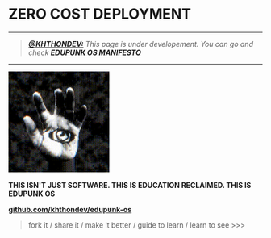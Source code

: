 # ZERO COST DEPLOYMENT

---

> _**[@KHTHONDEV:](https://github.com/khthondev)** This page is under developement. You can go and check **[EDUPUNK OS MANIFESTO](../main/MANIFESTO.md)**_

---

<img src="../../assets/doc-images/edupunk-os-hand-eye-logo.gif" width="200px">

**THIS ISN'T JUST SOFTWARE. THIS IS EDUCATION RECLAIMED. THIS IS EDUPUNK OS**

**[github.com/khthondev/edupunk-os](https://github.com/khthondev/edupunk-os)**

> fork it / share it / make it better / guide to learn / learn to see >>>